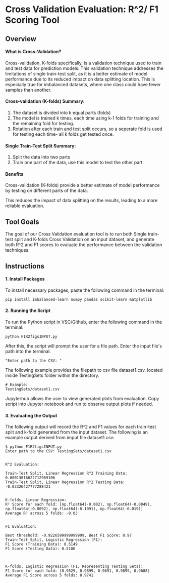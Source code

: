
# Cross Validation Evaluation: R^2/ F1 Scoring Tool

## Overview

#### What is Cross-Validation?

Cross-validation, K-folds specifically, is a validation technique used to train and test data for prediction models. This validation technique addresses the limitations of single train-test split, as it is a better estimate of model performance due to its reduced impact on data splitting location. This is especially true for imbalanced datasets, where one class could have fewer samples than another.

#### Cross-validation (K-folds) Summary:
1. The dataset is divided into k equal parts (folds)
2. The model is trained k times, each time using k-1 folds for training and the remaining fold for testing.
3. Rotation after each train and test split occurs, so a seperate fold is used for testing each time- all k folds get tested once.

#### Single Train-Test Split Summary:
1. Split the data into two parts
2. Train one part of the data, use this model to test the other part.

#### Benefits
Cross-validation (K-folds) provide a better estimate of model performance by testing on different parts of the data.

This reduces the impact of data splitting on the results, leading to a more reliable evaluation.

## Tool Goals

The goal of our Cross Validation evaluation tool is to run both Single train-test split and K-folds Cross Validation on an input dataset, and generate both R^2 and F1 scores to evaluate the performance between the validation techniques. 

## Instructions

#### 1. Install Packages

To install necessary packages, paste the following command in the terminal:
```
pip install imbalanced-learn numpy pandas scikit-learn matplotlib
```
#### 2. Running the Script

To run the Python script in VSC/Github, enter the following command in the terminal:
```
python F1R2figsINPUT.py
```
After this, the script will prompt the user for a file path. Enter the input file's path into the terminal. 
```
"Enter path to the CSV: "
```
The following example provides the filepath to csv file dataset1.csv, located inside TestingSets folder within the directory.
```
# Example:
TestingSets/dataset1.csv
```

Jupyterhub allows the user to view generated plots from evaluation. Copy script into Jupyter notebook and run to observe output plots if needed.


#### 3. Evaluating the Output
The following output will record the R^2 and F1 values for each train-test split and k-fold generated from the input dataset. The following is an example output derived from imput file dataset1.csv:
```
$ python F1R2figsINPUT.py
Enter path to the CSV: TestingSets/dataset1.csv
 
 
R^2 Evaluation:
 
Train-Test Split, Linear Regression R^2 Training Data: 
0.00013016622712969106
Train-Test Split, Linear Regression R^2 Testing Data: 
-0.03326427777288421
 
 
K-folds, Linear Regression: 
R² Score for each fold: [np.float64(-0.002), np.float64(-0.0049), np.float64(-0.0092), np.float64(-0.1091), np.float64(-0.019)]
Average R² across 5 folds: -0.03
 
 
F1 Evaluation:
 
Best threshold: -0.9226599999999999, Best F1 Score: 0.97
Train-Test Split, Logistic Regression (F1):
F1 Score (Training Data): 0.5149
F1 Score (Testing Data): 0.5106
 
 

K-folds, Logistic Regression (F1, Representing Testing Sets):
F1 Score for each fold: [0.9529, 0.9899, 0.9691, 0.9899, 0.9688]
Average F1 Score across 5 folds: 0.9741

```
